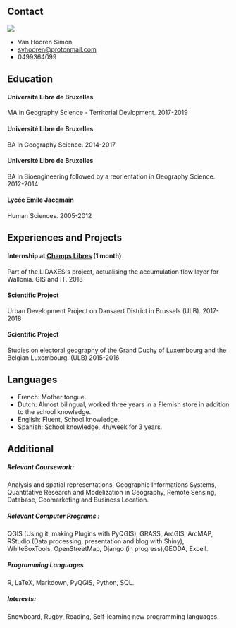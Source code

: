 ## Contact

![](https://github.com/svhooren/CV_2019_Public/blob/master/Photocv.png)

* Van Hooren Simon
* svhooren@protonmail.com
* 0499364099

## Education

#### Université Libre de Bruxelles 
MA in Geography Science - Territorial Devlopment.                                                                    2017-2019
#### Université Libre de Bruxelles 
BA in Geography Science.                                                                                             2014-2017
#### Université Libre de Bruxelles
BA in Bioengineering followed by a reorientation in Geography Science.                                               2012-2014
#### Lycée Emile Jacqmain
Human Sciences.                                                                                                      2005-2012

## Experiences and Projects

#### Internship at [Champs Libres](https://www.champs-libres.coop) (1 month)
Part of the LIDAXES's project, actualising the accumulation flow layer for Wallonia. GIS and IT.                     2018
#### Scientific Project
Urban Development Project on Dansaert District in Brussels (ULB).                                                    2017-2018
#### Scientific Project
Studies on electoral geography of the Grand Duchy of Luxembourg and the Belgian Luxembourg. (ULB)                    2015-2016

## Languages

* French: Mother tongue.
* Dutch: Almost bilingual, worked three years in a Flemish store in addition to the school knowledge.
* English: Fluent, School knowledge.
* Spanish: School knowledge, 4h/week for 3 years.

## Additional

##### Relevant Coursework: 
Analysis and spatial representations, Geographic Informations Systems, Quantitative Research and Modelization in Geography, Remote Sensing, Database, Geomarketing and Business Location.
##### Relevant Computer Programs :
QGIS (Using it, making Plugins with PyQGIS), GRASS, ArcGIS, ArcMAP, RStudio (Data processing, presentation and blog with Shiny), WhiteBoxTools, OpenStreetMap, Django (in progress),GEODA, Excell.
##### Programming Languages
R, LaTeX, Markdown, PyQGIS, Python, SQL.
##### Interests:
Snowboard, Rugby, Reading, Self-learning new programming languages.
